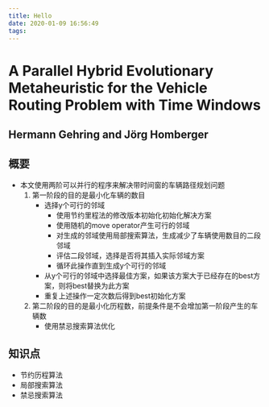 ```yaml
---
title: Hello
date: 2020-01-09 16:56:49
tags:
---
```


# A Parallel Hybrid Evolutionary Metaheuristic for the Vehicle Routing Problem with Time Windows

## Hermann Gehring and Jörg Homberger

## 概要

* 本文使用两阶可以并行的程序来解决带时间窗的车辆路径规划问题
    1. 第一阶段的目的是最小化车辆的数目
        * 选择y个可行的邻域
            * 使用节约里程法的修改版本初始化初始化解决方案
            * 使用随机的move operator产生可行的邻域
            * 对生成的邻域使用局部搜索算法，生成减少了车辆使用数目的二段邻域
            * 评估二段邻域，选择是否将其插入实际邻域方案
            * 循环此操作直到生成y个可行的邻域
        * 从y个可行的邻域中选择最佳方案，如果该方案大于已经存在的best方案，则将best替换为此方案
        * 重复上述操作一定次数后得到best初始化方案
    2. 第二阶段的目的是最小化历程数，前提条件是不会增加第一阶段产生的车辆数
        * 使用禁忌搜索算法优化

## 知识点

* 节约历程算法
* 局部搜索算法
* 禁忌搜索算法
